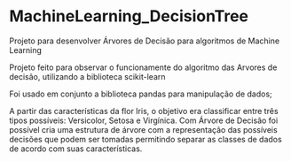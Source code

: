 # MachineLearning_DecisionTree
Projeto para desenvolver Árvores de Decisão para algoritmos de Machine Learning

Projeto feito para observar o funcionamente do algoritmo das Arvores de decisão, utilizando a biblioteca scikit-learn

Foi usado em conjunto a biblioteca pandas para manipulação de dados;

A partir das características da flor Iris, o objetivo era classificar entre três tipos possíveis: Versicolor, Setosa e Virgínica. Com Árvore de Decisão foi possível cria uma estrutura de árvore com a representação das possíveis decisões que podem ser tomadas permitindo separar as classes de dados de acordo com suas características. 

